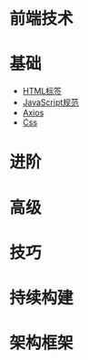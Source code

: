 # 前端技术
# 基础
- [HTML标签](./html_label.md)
- [JavaScript规范](./javascript_standard.md)
- [Axios](./axios.md)
- [Css](./css.md)

# 进阶
# 高级
# 技巧
# 持续构建
# 架构框架
